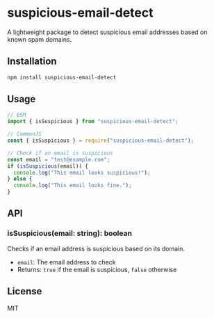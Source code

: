 # suspicious-email-detect

A lightweight package to detect suspicious email addresses based on known spam domains.

## Installation

```bash
npm install suspicious-email-detect
```

## Usage

```javascript
// ESM
import { isSuspicious } from "suspicious-email-detect";

// CommonJS
const { isSuspicious } = require("suspicious-email-detect");

// Check if an email is suspicious
const email = "test@example.com";
if (isSuspicious(email)) {
  console.log("This email looks suspicious!");
} else {
  console.log("This email looks fine.");
}
```

## API

### isSuspicious(email: string): boolean

Checks if an email address is suspicious based on its domain.

- `email`: The email address to check
- Returns: `true` if the email is suspicious, `false` otherwise

## License

MIT
